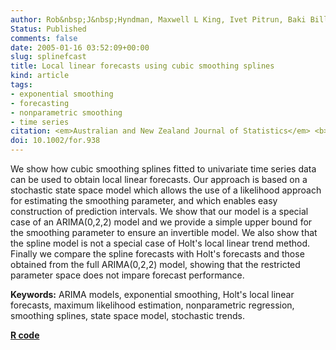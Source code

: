 ```yaml
---
author: Rob&nbsp;J&nbsp;Hyndman, Maxwell L King, Ivet Pitrun, Baki Billah
Status: Published
comments: false
date: 2005-01-16 03:52:09+00:00
slug: splinefcast
title: Local linear forecasts using cubic smoothing splines
kind: article
tags:
- exponential smoothing
- forecasting
- nonparametric smoothing
- time series
citation: <em>Australian and New Zealand Journal of Statistics</em> <b>47</b>(1), 87-99
doi: 10.1002/for.938
---
```


We show how cubic smoothing splines fitted to univariate time series data can be used to obtain local linear forecasts. Our approach is based on a stochastic state space model which allows the use of a likelihood approach for estimating the smoothing parameter, and which enables easy construction of prediction intervals. We show that our model is a special case of an ARIMA(0,2,2) model and we provide a simple upper bound for the smoothing parameter to ensure an invertible model. We also show that the spline model is not a special case of Holt's local linear trend method. Finally we compare the spline forecasts with Holt's forecasts and those obtained from the full ARIMA(0,2,2) model, showing that the restricted parameter space does not impare forecast performance.

**Keywords:** ARIMA models, exponential smoothing, Holt's local linear forecasts, maximum likelihood estimation, nonparametric regression, smoothing splines, state space model, stochastic trends.

**[R code](http://pkg.robjhyndman.com/forecast/)**

